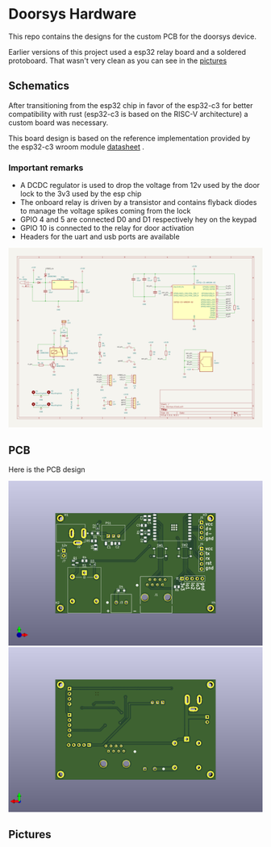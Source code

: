 <!-- vim: set tw=80: -->

# Doorsys Hardware

This repo contains the designs for the custom PCB for the doorsys device.

Earlier versions of this project used a esp32 relay board and a soldered
protoboard. That wasn't very clean as you can see in the [pictures](#pictures)

## Schematics

After transitioning from the esp32 chip in favor of the esp32-c3 for better
compatibility with rust (esp32-c3 is based on the RISC-V architecture) a custom
board was necessary.

This board design is based on the reference implementation provided by the
esp32-c3 wroom module [datasheet](https://www.espressif.com/sites/default/files/documentation/esp32-c3-wroom-02_datasheet_en.pdf)
.

### Important remarks

- A DCDC regulator is used to drop the voltage from 12v used by the door lock to
  the 3v3 used by the esp chip
- The onboard relay is driven by a transistor and contains flyback diodes to
  manage the voltage spikes coming from the lock
- GPIO 4 and 5 are connected D0 and D1 respectively hey on the keypad
- GPIO 10 is connected to the relay for door activation
- Headers for the uart and usb ports are available

![Schematics](./assets/schematic.png)

## PCB

Here is the PCB design

![PCB Top](./assets/pcb-top.png)
![PCB Bottom](./assets/pcb-bottom.png)

## Pictures
